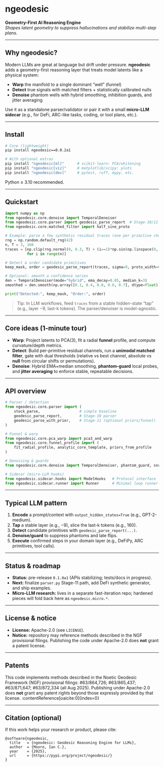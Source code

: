 # ngeodesic

**Geometry-First AI Reasoning Engine**  
_Shapes latent geometry to suppress hallucinations and stabilize multi-step plans._

---

## Why ngeodesic?

Modern LLMs are great at language but drift under pressure. **ngeodesic** adds a geometry-first reasoning layer that treats model latents like a physical system:

- **Warp** the manifold to a single dominant “well” (funnel)  
- **Detect** true signals with matched filters + statistically calibrated nulls  
- **Denoise** phantom wells with hybrid smoothing, inhibition guards, and jitter averaging

Use it as a standalone parser/validator or pair it with a small **micro-LLM sidecar** (e.g., for DeFi, ARC-like tasks, coding, or tool plans, etc.).

---

## Install

```bash
# Core (lightweight)
pip install ngeodesic==0.0.2a1

# With optional extras
pip install "ngeodesic[ml]"      # scikit-learn: PCA/whitening
pip install "ngeodesic[viz]"     # matplotlib/scipy: plots
pip install "ngeodesic[dev]"     # pytest, ruff, mypy, etc.
```

Python ≥ 3.10 recommended.

---

## Quickstart

```python
import numpy as np
from ngeodesic.core.denoise import TemporalDenoiser
from ngeodesic.core.parser import geodesic_parse_report  # Stage-10/11 parser
from ngeodesic.core.matched_filter import half_sine_proto

# Example: parse a few synthetic residual traces (one per primitive channel)
rng = np.random.default_rng(42)
n, T = 3, 160
traces = [np.clip(rng.normal(0, 0.3, T) + (i==1)*np.sin(np.linspace(0, np.pi, T)), -2, 2)
          for i in range(n)]

# Detect & order candidate primitives
keep_mask, order = geodesic_parse_report(traces, sigma=9, proto_width=64)

# Optional: smooth a confidence series
den = TemporalDenoiser(mode="hybrid", ema_decay=0.85, median_k=3)
smoothed = den.smooth(np.array([0.1, 0.4, 0.8, 0.6, 0.7], dtype=float))

print("Detected:", keep_mask, "Order:", order)
```

> Tip: In LLM workflows, feed `traces` from a stable hidden-state “tap” (e.g., layer −9, last-k tokens). The parser/denoiser is model-agnostic.

---

## Core ideas (1-minute tour)

- **Warp**: Project latents to PCA(3), fit a radial **funnel** profile, and compute curvature/depth metrics.  
- **Detect**: Build per-primitive residual channels, run a **unimodal matched filter**, gate with dual thresholds (relative vs best channel, absolute vs **null** from circular shifts or permutations).  
- **Denoise**: Hybrid EMA+median smoothing, **phantom-guard** local probes, and **jitter averaging** to enforce stable, repeatable decisions.

---

## API overview

```python
# Parser / detection
from ngeodesic.core.parser import (
    stock_parse,                  # simple baseline
    geodesic_parse_report,        # Stage-10 parser
    geodesic_parse_with_prior,    # Stage-11 (optional priors/funnel)
)

# Funnel & warp
from ngeodesic.core.pca_warp import pca3_and_warp
from ngeodesic.core.funnel_profile import (
    fit_radial_profile, analytic_core_template, priors_from_profile
)

# Denoising & guards
from ngeodesic.core.denoise import TemporalDenoiser, phantom_guard, snr_db

# Sidecar (micro-LLM hooks)
from ngeodesic.sidecar.hooks import ModelHooks   # Protocol interface
from ngeodesic.sidecar.runner import Runner      # Minimal loop runner
```

---

## Typical LLM pattern

1. **Encode** a prompt/context with `output_hidden_states=True` (e.g., GPT-2-medium).  
2. **Tap** a stable layer (e.g., −9), slice the last-k tokens (e.g., 160).  
3. **Detect** candidate primitives with `geodesic_parse_report(...)`.  
4. **Denoise/guard** to suppress phantoms and late flips.  
5. **Execute** confirmed steps in your domain layer (e.g., DeFiPy, ARC primitives, tool calls).

---


## Status & roadmap

- **Status:** pre-release `0.1.0a1` (APIs stabilizing; tests/docs in progress).  
- **Next:** finalize `parser.py` Stage-11 path, add DeFi synthetic generator, and ship examples.  
- **Micro-LLM research:** lives in a separate fast-iteration repo; hardened pieces will fold back here as `ngeodesic.micro.*`.

---

## License & notice

- **License:** Apache-2.0 (see `LICENSE`).  
- **Notice:** repository may reference methods described in the NGF provisional filings. Publishing the code under Apache-2.0 does **not** grant a patent license.

---

## Patents

This code implements methods described in the Noetic Geodesic Framework (NGF) provisional filings:
#63/864,726; #63/865,437; #63/871,647; #63/872,334 (all Aug 2025). Publishing under Apache-2.0 does **not**
grant any patent rights beyond those expressly provided by that license. :contentReference[oaicite:0]{index=0}

---

## Citation (optional)

If this work helps your research or product, please cite:

```
@software{ngeodesic,
  title   = {ngeodesic: Geodesic Reasoning Engine for LLMs},
  author  = {Moore, Ian C.},
  year    = {2025},
  url     = {https://pypi.org/project/ngeodesic/}
}
```

